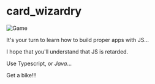 # card_wizardry

![Game](http://http://functionalfitness.ie/functionalfitness.ie/wp-content/uploads/2013/03/jigsaw.png)

It's your turn to learn how to build proper apps with JS...

I hope that you'll understand that JS is retarded.

Use Typescript, or *Java*...

Get a bike!!!
